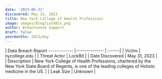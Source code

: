 ```yaml
---
date: '2023-05-31'
discovered: May 31, 2023
title: New York College of Health Professions
image: images/blog/LockBit.png
author: Breachsense Support
draft: false
yearmonths: 2023/may
---
```



| Data Breach Report
------------:     |:-------------:    | :-----:|
| Victim      | nycollege.edu      | 
| Threat Actor      | LockBit      | 
| Date Discovered      | May 31, 2023      | 
| Description      | New York College of Health Professions, chartered by the New York State Board of Regents, is one of the leading colleges of Holistic medicine in the US.      | 
| Leak Size      | Unknown      | 

